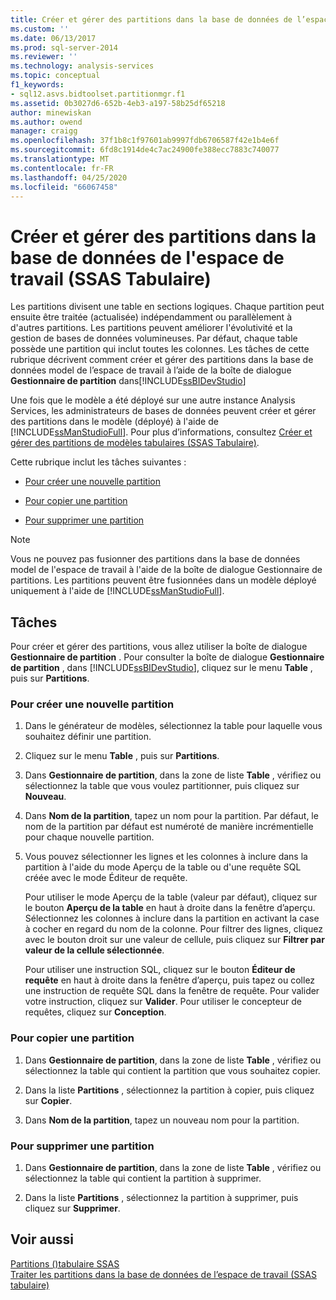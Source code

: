 ```yaml
---
title: Créer et gérer des partitions dans la base de données de l’espace de travail (SSAS tabulaire) | Microsoft Docs
ms.custom: ''
ms.date: 06/13/2017
ms.prod: sql-server-2014
ms.reviewer: ''
ms.technology: analysis-services
ms.topic: conceptual
f1_keywords:
- sql12.asvs.bidtoolset.partitionmgr.f1
ms.assetid: 0b3027d6-652b-4eb3-a197-58b25df65218
author: minewiskan
ms.author: owend
manager: craigg
ms.openlocfilehash: 37f1b8c1f97601ab9997fdb6706587f42e1b4e6f
ms.sourcegitcommit: 6fd8c1914de4c7ac24900fe388ecc7883c740077
ms.translationtype: MT
ms.contentlocale: fr-FR
ms.lasthandoff: 04/25/2020
ms.locfileid: "66067458"
---
```

# <a name="create-and-manage-partitions-in-the-workspace-database-ssas-tabular"></a>Créer et gérer des partitions dans la base de données de l'espace de travail (SSAS Tabulaire)
  Les partitions divisent une table en sections logiques. Chaque partition peut ensuite être traitée (actualisée) indépendamment ou parallèlement à d'autres partitions. Les partitions peuvent améliorer l'évolutivité et la gestion de bases de données volumineuses. Par défaut, chaque table possède une partition qui inclut toutes les colonnes. Les tâches de cette rubrique décrivent comment créer et gérer des partitions dans la base de données model de l’espace de travail à l’aide de la boîte de dialogue **Gestionnaire de partition** dans[!INCLUDE[ssBIDevStudio](../../includes/ssbidevstudio-md.md)]  
  
 Une fois que le modèle a été déployé sur une autre instance Analysis Services, les administrateurs de bases de données peuvent créer et gérer des partitions dans le modèle (déployé) à l'aide de [!INCLUDE[ssManStudioFull](../../includes/ssmanstudiofull-md.md)]. Pour plus d’informations, consultez [Créer et gérer des partitions de modèles tabulaires &#40;SSAS Tabulaire&#41;](partitions-ssas-tabular.md).  
  
 Cette rubrique inclut les tâches suivantes :  
  
-   [Pour créer une nouvelle partition](#bkmk_create_new)  
  
-   [Pour copier une partition](#bkmk_copy)  
  
-   [Pour supprimer une partition](#bkmk_delete)  
  
> [!NOTE]  
>  Vous ne pouvez pas fusionner des partitions dans la base de données model de l'espace de travail à l'aide de la boîte de dialogue Gestionnaire de partitions. Les partitions peuvent être fusionnées dans un modèle déployé uniquement à l'aide de [!INCLUDE[ssManStudioFull](../../includes/ssmanstudiofull-md.md)].  
  
## <a name="tasks"></a>Tâches  
 Pour créer et gérer des partitions, vous allez utiliser la boîte de dialogue **Gestionnaire de partition** . Pour consulter la boîte de dialogue **Gestionnaire de partition** , dans [!INCLUDE[ssBIDevStudio](../../includes/ssbidevstudio-md.md)], cliquez sur le menu **Table** , puis sur **Partitions**.  
  
###  <a name="to-create-a-new-partition"></a><a name="bkmk_create_new"></a>Pour créer une nouvelle partition  
  
1.  Dans le générateur de modèles, sélectionnez la table pour laquelle vous souhaitez définir une partition.  
  
2.  Cliquez sur le menu **Table** , puis sur **Partitions**.  
  
3.  Dans **Gestionnaire de partition**, dans la zone de liste **Table** , vérifiez ou sélectionnez la table que vous voulez partitionner, puis cliquez sur **Nouveau**.  
  
4.  Dans **Nom de la partition**, tapez un nom pour la partition. Par défaut, le nom de la partition par défaut est numéroté de manière incrémentielle pour chaque nouvelle partition.  
  
5.  Vous pouvez sélectionner les lignes et les colonnes à inclure dans la partition à l'aide du mode Aperçu de la table ou d'une requête SQL créée avec le mode Éditeur de requête.  
  
     Pour utiliser le mode Aperçu de la table (valeur par défaut), cliquez sur le bouton **Aperçu de la table** en haut à droite dans la fenêtre d’aperçu. Sélectionnez les colonnes à inclure dans la partition en activant la case à cocher en regard du nom de la colonne. Pour filtrer des lignes, cliquez avec le bouton droit sur une valeur de cellule, puis cliquez sur **Filtrer par valeur de la cellule sélectionnée**.  
  
     Pour utiliser une instruction SQL, cliquez sur le bouton **Éditeur de requête** en haut à droite dans la fenêtre d’aperçu, puis tapez ou collez une instruction de requête SQL dans la fenêtre de requête. Pour valider votre instruction, cliquez sur **Valider**. Pour utiliser le concepteur de requêtes, cliquez sur **Conception**.  
  
###  <a name="to-copy-a-partition"></a><a name="bkmk_copy"></a> Pour copier une partition  
  
1.  Dans **Gestionnaire de partition**, dans la zone de liste **Table** , vérifiez ou sélectionnez la table qui contient la partition que vous souhaitez copier.  
  
2.  Dans la liste **Partitions** , sélectionnez la partition à copier, puis cliquez sur **Copier**.  
  
3.  Dans **Nom de la partition**, tapez un nouveau nom pour la partition.  
  
###  <a name="to-delete-a-partition"></a><a name="bkmk_delete"></a>Pour supprimer une partition  
  
1.  Dans **Gestionnaire de partition**, dans la zone de liste **Table** , vérifiez ou sélectionnez la table qui contient la partition à supprimer.  
  
2.  Dans la liste **Partitions** , sélectionnez la partition à supprimer, puis cliquez sur **Supprimer**.  
  
## <a name="see-also"></a>Voir aussi  
 [Partitions &#40;&#41;tabulaire SSAS](partitions-ssas-tabular.md)   
 [Traiter les partitions dans la base de données de l’espace de travail &#40;SSAS tabulaire&#41;](process-partitions-in-the-workspace-database-ssas-tabular.md)  
  
  
